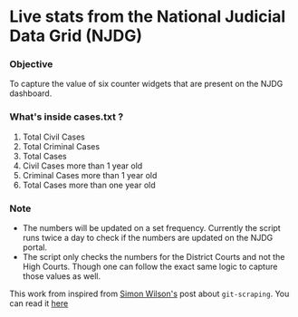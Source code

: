# Live stats from the National Judicial Data Grid (NJDG)

### Objective

To capture the value of six counter widgets that are present on the NJDG dashboard. 

### What's inside cases.txt ?

1. Total Civil Cases
2. Total Criminal Cases
3. Total Cases
4. Civil Cases more than 1 year old
5. Criminal Cases more than 1 year old
6. Total Cases more than one year old

### Note

- The numbers will be updated on a set frequency. Currently the script runs twice a day to check if the numbers are updated on the NJDG portal.
- The script only checks the numbers for the District Courts and not the High Courts. Though one can follow the exact same logic to capture those values as well.

This work from inspired from [Simon Wilson's](https://github.com/simonw) post about `git-scraping`. You can read it [here](https://simonwillison.net/2020/Oct/9/git-scraping/)
